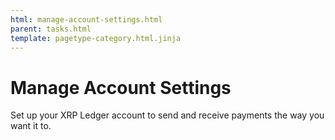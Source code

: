 ```yaml
---
html: manage-account-settings.html
parent: tasks.html
template: pagetype-category.html.jinja
---
```

# Manage Account Settings
Set up your XRP Ledger account to send and receive payments the way you want it to.